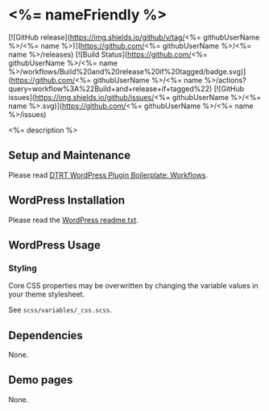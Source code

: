 # <%= nameFriendly %>

[![GitHub release](https://img.shields.io/github/v/tag/<%= githubUserName %>/<%= name %>)](https://github.com/<%= githubUserName %>/<%= name %>/releases) [![Build Status](https://github.com/<%= githubUserName %>/<%= name %>/workflows/Build%20and%20release%20if%20tagged/badge.svg)](https://github.com/<%= githubUserName %>/<%= name %>/actions?query=workflow%3A%22Build+and+release+if+tagged%22) [![GitHub issues](https://img.shields.io/github/issues/<%= githubUserName %>/<%= name %>.svg)](https://github.com/<%= githubUserName %>/<%= name %>/issues)

<%= description %>

## Setup and Maintenance

Please read [DTRT WordPress Plugin Boilerplate: Workflows](https://github.com/dotherightthing/wpdtrt-plugin-boilerplate/wiki/Workflows).

## WordPress Installation

Please read the [WordPress readme.txt](readme.txt).

## WordPress Usage

### Styling

Core CSS properties may be overwritten by changing the variable values in your theme stylesheet.

See `scss/variables/_css.scss`.

## Dependencies

None.

## Demo pages

None.

